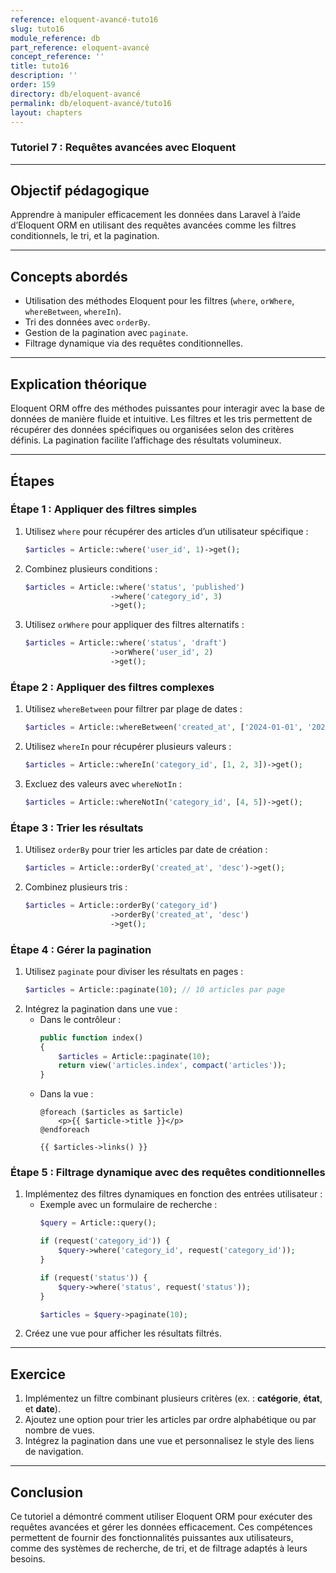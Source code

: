 ```yaml
---
reference: eloquent-avancé-tuto16
slug: tuto16
module_reference: db
part_reference: eloquent-avancé
concept_reference: ''
title: tuto16
description: ''
order: 159
directory: db/eloquent-avancé
permalink: db/eloquent-avancé/tuto16
layout: chapters
---
```


### **Tutoriel 7 : Requêtes avancées avec Eloquent**

---

## **Objectif pédagogique**  
Apprendre à manipuler efficacement les données dans Laravel à l’aide d’Eloquent ORM en utilisant des requêtes avancées comme les filtres conditionnels, le tri, et la pagination.

---

## **Concepts abordés**  
- Utilisation des méthodes Eloquent pour les filtres (`where`, `orWhere`, `whereBetween`, `whereIn`).  
- Tri des données avec `orderBy`.  
- Gestion de la pagination avec `paginate`.  
- Filtrage dynamique via des requêtes conditionnelles.  

---

## **Explication théorique**  
Eloquent ORM offre des méthodes puissantes pour interagir avec la base de données de manière fluide et intuitive. Les filtres et les tris permettent de récupérer des données spécifiques ou organisées selon des critères définis. La pagination facilite l’affichage des résultats volumineux.

---

## **Étapes**

### **Étape 1 : Appliquer des filtres simples**
1. Utilisez `where` pour récupérer des articles d’un utilisateur spécifique :
   ```php
   $articles = Article::where('user_id', 1)->get();
   ```
2. Combinez plusieurs conditions :
   ```php
   $articles = Article::where('status', 'published')
                      ->where('category_id', 3)
                      ->get();
   ```
3. Utilisez `orWhere` pour appliquer des filtres alternatifs :
   ```php
   $articles = Article::where('status', 'draft')
                      ->orWhere('user_id', 2)
                      ->get();
   ```

### **Étape 2 : Appliquer des filtres complexes**
1. Utilisez `whereBetween` pour filtrer par plage de dates :
   ```php
   $articles = Article::whereBetween('created_at', ['2024-01-01', '2024-12-31'])->get();
   ```
2. Utilisez `whereIn` pour récupérer plusieurs valeurs :
   ```php
   $articles = Article::whereIn('category_id', [1, 2, 3])->get();
   ```
3. Excluez des valeurs avec `whereNotIn` :
   ```php
   $articles = Article::whereNotIn('category_id', [4, 5])->get();
   ```

### **Étape 3 : Trier les résultats**
1. Utilisez `orderBy` pour trier les articles par date de création :
   ```php
   $articles = Article::orderBy('created_at', 'desc')->get();
   ```
2. Combinez plusieurs tris :
   ```php
   $articles = Article::orderBy('category_id')
                      ->orderBy('created_at', 'desc')
                      ->get();
   ```

### **Étape 4 : Gérer la pagination**
1. Utilisez `paginate` pour diviser les résultats en pages :
   ```php
   $articles = Article::paginate(10); // 10 articles par page
   ```
2. Intégrez la pagination dans une vue :
   - Dans le contrôleur :
     ```php
     public function index()
     {
         $articles = Article::paginate(10);
         return view('articles.index', compact('articles'));
     }
     ```
   - Dans la vue :
     ```blade
     @foreach ($articles as $article)
         <p>{{ $article->title }}</p>
     @endforeach

     {{ $articles->links() }}
     ```

### **Étape 5 : Filtrage dynamique avec des requêtes conditionnelles**
1. Implémentez des filtres dynamiques en fonction des entrées utilisateur :
   - Exemple avec un formulaire de recherche :
     ```php
     $query = Article::query();

     if (request('category_id')) {
         $query->where('category_id', request('category_id'));
     }

     if (request('status')) {
         $query->where('status', request('status'));
     }

     $articles = $query->paginate(10);
     ```
2. Créez une vue pour afficher les résultats filtrés.

---

## **Exercice**
1. Implémentez un filtre combinant plusieurs critères (ex. : **catégorie**, **état**, et **date**).
2. Ajoutez une option pour trier les articles par ordre alphabétique ou par nombre de vues.
3. Intégrez la pagination dans une vue et personnalisez le style des liens de navigation.

---

## **Conclusion**  
Ce tutoriel a démontré comment utiliser Eloquent ORM pour exécuter des requêtes avancées et gérer les données efficacement. Ces compétences permettent de fournir des fonctionnalités puissantes aux utilisateurs, comme des systèmes de recherche, de tri, et de filtrage adaptés à leurs besoins.
